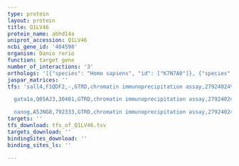 ```yaml
---
type: protein
layout: protein
title: Q1LV46
protein_name: abhd14a
uniprot_accession: Q1LV46
ncbi_gene_id: '404598'
organism: Danio rerio
function: target gene
number_of_interactions: '3'
orthologs: '[{"species": "Homo sapiens", "id": ["K7N7A0"]}, {"species": "Mus musculus", "id": ["<a href=\"/protein/e9pw22\">E9PW22</a>"]}, {"species": "Rattus norvegicus", "id": ["<a href=\"/protein/q5i0c4\">Q5I0C4</a>"]}, {"species": "Caenorhabditis elegans", "id": ["<a href=\"/protein/q9n366\">Q9N366</a>"]}]'
jaspar_matrices: ''
tfs: 'sall4,F1QDF2,-,GTRD,chromatin immunoprecipitation assay,27924024%5Buid%5D,No

  gata1a,Q05AJ3,30481,GTRD,chromatin immunoprecipitation assay,27924024%5Buid%5D,No

  nanog,A5JNG8,792333,GTRD,chromatin immunoprecipitation assay,27924024%5Buid%5D,No'
targets: ''
tfs_download: tfs_of_Q1LV46.tsv
targets_download: ''
bindingSites_download: ''
binding_sites_ls: ''

---
```

